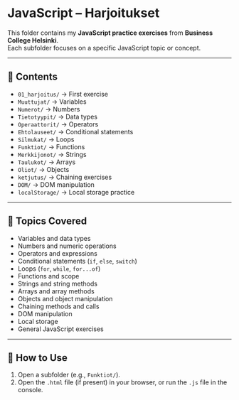 # JavaScript – Harjoitukset  

This folder contains my **JavaScript practice exercises** from **Business College Helsinki**.  
Each subfolder focuses on a specific JavaScript topic or concept.  

---

## 📂 Contents  

- `01_harjoitus/` → First exercise  
- `Muuttujat/` → Variables  
- `Numerot/` → Numbers  
- `Tietotyypit/` → Data types  
- `Operaattorit/` → Operators  
- `Ehtolauseet/` → Conditional statements  
- `Silmukat/` → Loops  
- `Funktiot/` → Functions  
- `Merkkijonot/` → Strings  
- `Taulukot/` → Arrays  
- `Oliot/` → Objects  
- `ketjutus/` → Chaining exercises  
- `DOM/` → DOM manipulation  
- `localStorage/` → Local storage practice  


---

## 📝 Topics Covered  

- Variables and data types  
- Numbers and numeric operations  
- Operators and expressions  
- Conditional statements (`if`, `else`, `switch`)  
- Loops (`for`, `while`, `for...of`)  
- Functions and scope  
- Strings and string methods  
- Arrays and array methods  
- Objects and object manipulation  
- Chaining methods and calls  
- DOM manipulation  
- Local storage  
- General JavaScript exercises  

---

## 🚀 How to Use  

1. Open a subfolder (e.g., `Funktiot/`).  
2. Open the `.html` file (if present) in your browser, or run the `.js` file in the console.  
